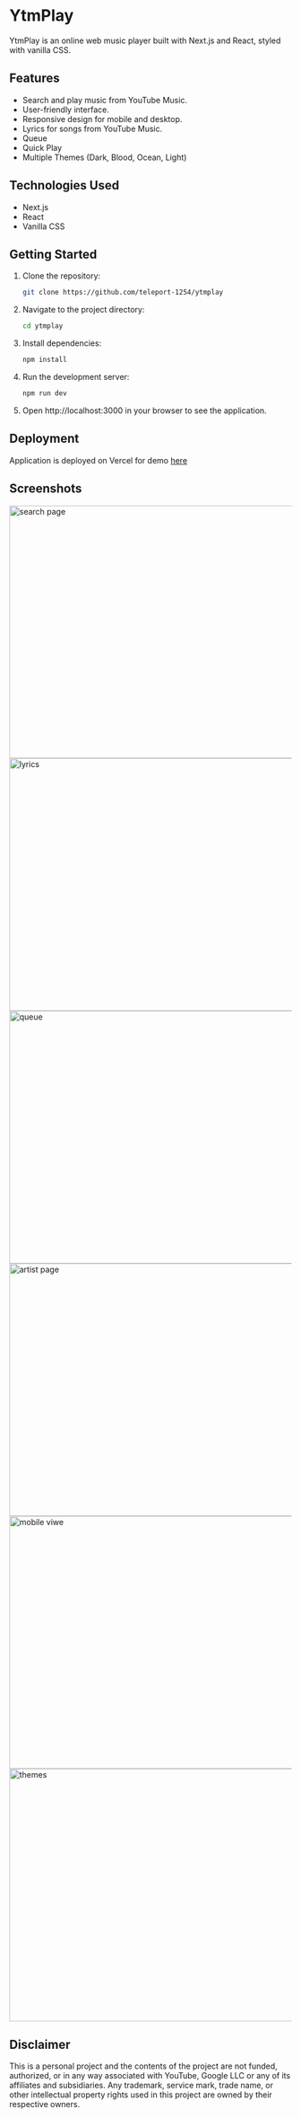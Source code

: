 # YtmPlay

YtmPlay is an online web music player built with Next.js and React, styled with vanilla CSS.

## Features

- Search and play music from YouTube Music.
- User-friendly interface.
- Responsive design for mobile and desktop.
- Lyrics for songs from YouTube Music.
- Queue
- Quick Play
- Multiple Themes (Dark, Blood, Ocean, Light)

## Technologies Used

- Next.js
- React
- Vanilla CSS

## Getting Started

1. Clone the repository:

   ```bash
   git clone https://github.com/teleport-1254/ytmplay
2. Navigate to the project directory:

   ```bash
   cd ytmplay
3. Install dependencies:

   ```bash
   npm install
4. Run the development server:

   ```bash
   npm run dev
5. Open http://localhost:3000 in your browser to see the application.

## Deployment
Application is deployed on Vercel for demo [here](https://ytmplay.vercel.app/)

## Screenshots
<img src="./screenshots/search.png" alt="search page" height="450" width="800" />
<img src="./screenshots/lyrics.png" alt="lyrics" height="450" width="800" />
<img src="./screenshots/queue.png" alt="queue" height="450" width="800" />
<img src="./screenshots/artistPage.png" alt="artist page" height="450" width="800" />
<img src="./screenshots/mobileView.png" alt="mobile viwe" height="450" width="800" />
<img src="./screenshots/theme.png" alt="themes" height="450" width="800" />

## Disclaimer
This is a personal project and the contents of the project are not funded, authorized, or in any way associated with YouTube, Google LLC or any of its affiliates and subsidiaries.
Any trademark, service mark, trade name, or other intellectual property rights used in this project are owned by their respective owners.